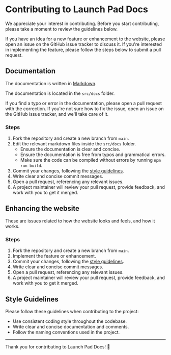 # Contributing to Launch Pad Docs

We appreciate your interest in contributing.
Before you start contributing, please take a moment to review the guidelines below.

If you have an idea for a new feature or enhancement to the website, please open an issue on the GitHub issue tracker to discuss it. If you're interested in implementing the feature, please follow the steps below to submit a pull request.


## Documentation
The documentation is written in [Markdown](https://www.markdownguide.org/).

The documentation is located in the `src/docs` folder.

If you find a typo or error in the documentation, please open a pull request with the correction. If you're not sure how to fix the issue, open an issue on the GitHub issue tracker, and we'll take care of it.

### Steps

1. Fork the repository and create a new branch from `main`.
2. Edit the relevant markdown files inside the `src/docs` folder. 
   - Ensure the documentation is clear and concise.
   - Ensure the documentation is free from typos and grammatical errors.
   - Make sure the code can be compiled without errors by running `npm run build`.
3. Commit your changes, following the [style guidelines](#style-guidelines). 
4. Write clear and concise commit messages. 
5. Open a pull request, referencing any relevant issues. 
6. A project maintainer will review your pull request, provide feedback, and work with you to get it merged.


## Enhancing the website
These are issues related to how the website looks and feels, and how it works.

### Steps

1. Fork the repository and create a new branch from `main`.
2. Implement the feature or enhancement.
3. Commit your changes, following the [style guidelines](#style-guidelines).
4. Write clear and concise commit messages.
5. Open a pull request, referencing any relevant issues.
6. A project maintainer will review your pull request, provide feedback, and work with you to get it merged.


## Style Guidelines

Please follow these guidelines when contributing to the project:

- Use consistent coding style throughout the codebase.
- Write clear and concise documentation and comments.
- Follow the naming conventions used in the project.

---

Thank you for contributing to Launch Pad Docs! 🚀
